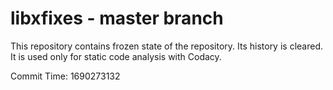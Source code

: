 # libxfixes - master branch

This repository contains frozen state of the repository.
Its history is cleared. It is used only for static code
analysis with Codacy.

Commit Time: 1690273132
